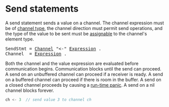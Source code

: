 # Send statements

A send statement sends a value on a channel. The channel expression must be of [channel type](/Types/channel_types.html), the channel direction must permit send operations, and the type of the value to be sent must be [assignable](/Properties%20of%20types%20and%20values/assignability.html) to the channel's element type.

<pre>
<a id="SendStmt">SendStmt</a> = <a href="#Channel">Channel</a> "&lt;-" <a href="/Expressions/operators.html#Expression">Expression</a> .
<a id="Channel">Channel</a>  = <a href="/Expressions/operators.html#Expression">Expression</a> .
</pre>

Both the channel and the value expression are evaluated before communication begins. Communication blocks until the send can proceed. A send on an unbuffered channel can proceed if a receiver is ready. A send on a buffered channel can proceed if there is room in the buffer. A send on a closed channel proceeds by causing a [run-time panic](/Run-time%20panics/). A send on a nil channel blocks forever.

```go
ch <- 3  // send value 3 to channel ch
```
